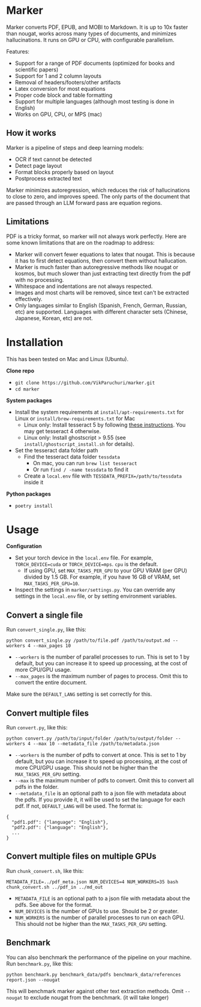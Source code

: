 # Marker

Marker converts PDF, EPUB, and MOBI to Markdown.  It is up to 10x faster than nougat, works across many types of documents, and minimizes hallucinations. It runs on GPU or CPU, with configurable parallelism.

Features:

- Support for a range of PDF documents (optimized for books and scientific papers)
- Support for 1 and 2 column layouts
- Removal of headers/footers/other artifacts
- Latex conversion for most equations
- Proper code block and table formatting
- Support for multiple languages (although most testing is done in English)
- Works on GPU, CPU, or MPS (mac)

## How it works

Marker is a pipeline of steps and deep learning models:

- OCR if text cannot be detected
- Detect page layout
- Format blocks properly based on layout
- Postprocess extracted text

Marker minimizes autoregression, which reduces the risk of hallucinations to close to zero, and improves speed.  The only parts of the document that are passed through an LLM forward pass are equation regions.

## Limitations

PDF is a tricky format, so marker will not always work perfectly.  Here are some known limitations that are on the roadmap to address:

- Marker will convert fewer equations to latex that nougat.  This is because it has to first detect equations, then convert them without hallucation.
- Marker is much faster than autoregressive methods like nougat or kosmos, but much slower than just extracting text directly from the pdf with no processing.
- Whitespace and indentations are not always respected.
- Images and most charts will be removed, since text can't be extracted effectively.
- Only languages similar to English (Spanish, French, German, Russian, etc) are supported.  Languages with different character sets (Chinese, Japanese, Korean, etc) are not.

# Installation

This has been tested on Mac and Linux (Ubuntu).

**Clone repo**

- `git clone https://github.com/VikParuchuri/marker.git`
- `cd marker`

**System packages**

- Install the system requirements at `install/apt-requirements.txt` for Linux or `install/brew-requirements.txt` for Mac
  - Linux only: Install tesseract 5 by following [these instructions](https://notesalexp.org/tesseract-ocr/html/).  You may get tesseract 4 otherwise.
  - Linux only: Install ghostscript > 9.55 (see `install/ghostscript_install.sh` for details).
- Set the tesseract data folder path
  - Find the tesseract data folder `tessdata`
    - On mac, you can run `brew list tesseract`
    - Or run `find / -name tessdata` to find it
  - Create a `local.env` file with `TESSDATA_PREFIX=/path/to/tessdata` inside it

**Python packages**

- `poetry install`

# Usage

**Configuration**

- Set your torch device in the `local.env` file.  For example, `TORCH_DEVICE=cuda` or `TORCH_DEVICE=mps`.  `cpu` is the default.
  - If using GPU, set `MAX_TASKS_PER_GPU` to your GPU VRAM (per GPU) divided by 1.5 GB.  For example, if you have 16 GB of VRAM, set `MAX_TASKS_PER_GPU=10`.
- Inspect the settings in `marker/settings.py`.  You can override any settings in the `local.env` file, or by setting environment variables.

## Convert a single file

Run `convert_single.py`, like this:

```
python convert_single.py /path/to/file.pdf /path/to/output.md --workers 4 --max_pages 10
```

- `--workers` is the number of parallel processes to run.  This is set to 1 by default, but you can increase it to speed up processing, at the cost of more CPU/GPU usage.
- `--max_pages` is the maximum number of pages to process.  Omit this to convert the entire document.

Make sure the `DEFAULT_LANG` setting is set correctly for this.

## Convert multiple files

Run `convert.py`, like this:

```
python convert.py /path/to/input/folder /path/to/output/folder --workers 4 --max 10 --metadata_file /path/to/metadata.json
```

- `--workers` is the number of pdfs to convert at once.  This is set to 1 by default, but you can increase it to speed up processing, at the cost of more CPU/GPU usage. This should not be higher than the `MAX_TASKS_PER_GPU` setting.
- `--max` is the maximum number of pdfs to convert.  Omit this to convert all pdfs in the folder.
- `--metadata_file` is an optional path to a json file with metadata about the pdfs.  If you provide it, it will be used to set the language for each pdf.  If not, `DEFAULT_LANG` will be used. The format is:

```
{
  "pdf1.pdf": {"language": "English"},
  "pdf2.pdf": {"language": "English"},
  ...
}
```

## Convert multiple files on multiple GPUs

Run `chunk_convert.sh`, like this:

```
METADATA_FILE=../pdf_meta.json NUM_DEVICES=4 NUM_WORKERS=35 bash chunk_convert.sh ../pdf_in ../md_out
```

- `METADATA_FILE` is an optional path to a json file with metadata about the pdfs.  See above for the format.
- `NUM_DEVICES` is the number of GPUs to use.  Should be 2 or greater.
- `NUM_WORKERS` is the number of parallel processes to run on each GPU.  This should not be higher than the `MAX_TASKS_PER_GPU` setting.

## Benchmark

You can also benchmark the performance of the pipeline on your machine.  Run `benchmark.py`, like this:

```
python benchmark.py benchmark_data/pdfs benchmark_data/references report.json --nougat
```

This will benchmark marker against other text extraction methods.  Omit `--nougat` to exclude nougat from the benchmark. (it will take longer)
